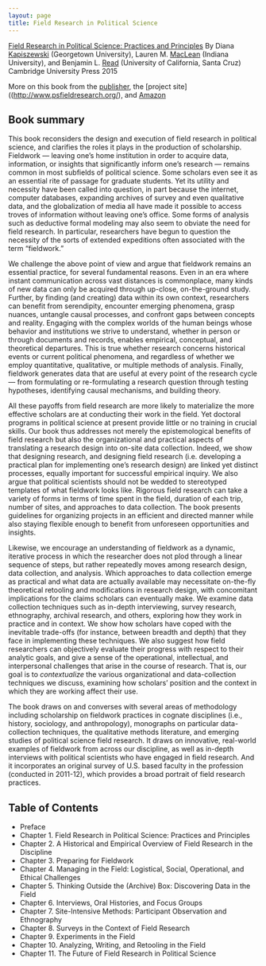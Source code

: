 ```yaml
---
layout: page
title: Field Research in Political Science
---
```

<u>Field Research in Political Science: Practices and Principles</u>
By Diana <u>Kapiszewski</u> (Georgetown University), Lauren M. <u>MacLean</u> (Indiana University), and Benjamin L. <u>Read</u> (University of California, Santa Cruz)
Cambridge University Press 2015

More on this book from the [publisher](http://www.cambridge.org/us/academic/subjects/politics-international-relations/research-methods-politics/field-research-political-science-practices-and-principles), the [project site]((http://www.psfieldresearch.org/), and [Amazon](http://www.amazon.com/Field-Research-Political-Science-Principles/dp/0521184835/)

## Book summary

This book reconsiders the design and execution of field research in political science, and clarifies the roles it plays in the production of scholarship. Fieldwork &#8212; leaving one’s home institution in order to acquire data, information, or insights that significantly inform one’s research &#8212; remains common in most subfields of political science. Some scholars even see it as an essential rite of passage for graduate students. Yet its utility and necessity have been called into question, in part because the internet, computer databases, expanding archives of survey and even qualitative data, and the globalization of media all have made it possible to access troves of information without leaving one’s office. Some forms of analysis such as deductive formal modeling may also seem to obviate the need for field research. In particular, researchers have begun to question the necessity of the sorts of extended expeditions often associated with the term “fieldwork.”

We challenge the above point of view and argue that fieldwork remains an essential practice, for several fundamental reasons. Even in an era where instant communication across vast distances is commonplace, many kinds of new data can only be acquired through up-close, on-the-ground study. Further, by finding (and creating) data within its own context, researchers can benefit from serendipity, encounter emerging phenomena, grasp nuances, untangle causal processes, and confront gaps between concepts and reality. Engaging with the complex worlds of the human beings whose behavior and institutions we strive to understand, whether in person or through documents and records, enables empirical, conceptual, and theoretical departures. This is true whether research concerns historical events or current political phenomena, and regardless of whether we employ quantitative, qualitative, or multiple methods of analysis. Finally, fieldwork generates data that are useful at every point of the research cycle &#8212; from formulating or re-formulating a research question through testing hypotheses, identifying causal mechanisms, and building theory.

All these payoffs from field research are more likely to materialize the more effective scholars are at conducting their work in the field. Yet doctoral programs in political science at present provide little or no training in crucial skills. Our book thus addresses not merely the epistemological benefits of field research but also the organizational and practical aspects of translating a research design into on-site data collection. Indeed, we show that designing research, and designing field research (i.e. developing a practical plan for implementing one’s research design) are linked yet distinct processes, equally important for successful empirical inquiry. We also argue that political scientists should not be wedded to stereotyped templates of what fieldwork looks like. Rigorous field research can take a variety of forms in terms of time spent in the field, duration of each trip, number of sites, and approaches to data collection. The book presents guidelines for organizing projects in an efficient and directed manner while also staying flexible enough to benefit from unforeseen opportunities and insights.

Likewise, we encourage an understanding of fieldwork as a dynamic, iterative process in which the researcher does not plod through a linear sequence of steps, but rather repeatedly moves among research design, data collection, and analysis. Which approaches to data collection emerge as practical and what data are actually available may necessitate on-the-fly theoretical retooling and modifications in research design, with concomitant implications for the claims scholars can eventually make. We examine data collection techniques such as in-depth interviewing, survey research, ethnography, archival research, and others, exploring how they work in practice and in context. We show how scholars have coped with the inevitable trade-offs (for instance, between breadth and depth) that they face in implementing these techniques. We also suggest how field researchers can objectively evaluate their progress with respect to their analytic goals, and give a sense of the operational, intellectual, and interpersonal challenges that arise in the course of research. That is, our goal is to <i>contextualize</i> the various organizational and data-collection techniques we discuss, examining how scholars’ position and the context in which they are working affect their use.

The book draws on and converses with several areas of methodology including scholarship on fieldwork practices in cognate disciplines (i.e., history, sociology, and anthropology), monographs on particular data-collection techniques, the qualitative methods literature, and emerging studies of political science field research. It draws on innovative, real-world examples of fieldwork from across our discipline, as well as in-depth interviews with political scientists who have engaged in field research. And it incorporates an original survey of U.S. based faculty in the profession (conducted in 2011-12), which provides a broad portrait of field research practices.

## Table of Contents
+ Preface
+ Chapter 1. Field Research in Political Science: Practices and Principles
+ Chapter 2. A Historical and Empirical Overview of Field Research in the Discipline
+ Chapter 3. Preparing for Fieldwork
+ Chapter 4. Managing in the Field: Logistical, Social, Operational, and Ethical Challenges
+ Chapter 5. Thinking Outside the (Archive) Box: Discovering Data in the Field
+ Chapter 6. Interviews, Oral Histories, and Focus Groups
+ Chapter 7. Site-Intensive Methods: Participant Observation and Ethnography
+ Chapter 8. Surveys in the Context of Field Research
+ Chapter 9. Experiments in the Field
+ Chapter 10. Analyzing, Writing, and Retooling in the Field
+ Chapter 11. The Future of Field Research in Political Science
